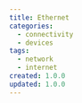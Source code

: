 ```yaml
---
title: Ethernet
categories:
  - connectivity
  - devices
tags:
  - network
  - internet
created: 1.0.0
updated: 1.0.0
---
```

